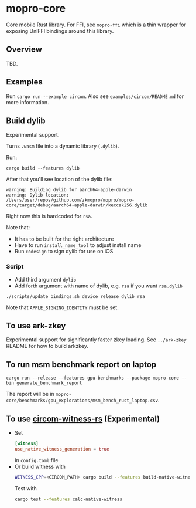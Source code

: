 # mopro-core

Core mobile Rust library. For FFI, see `mopro-ffi` which is a thin wrapper for exposing UniFFI bindings around this library.

## Overview

TBD.

## Examples

Run `cargo run --example circom`. Also see `examples/circom/README.md` for more information.

## Build dylib

Experimental support.

Turns `.wasm` file into a dynamic library (`.dylib`).

Run:

`cargo build --features dylib`

After that you'll see location of the dylib file:

```
warning: Building dylib for aarch64-apple-darwin
warning: Dylib location: /Users/user/repos/github.com/zkmopro/mopro/mopro-core/target/debug/aarch64-apple-darwin/keccak256.dylib
```

Right now this is hardcoded for `rsa`.

Note that:
- It has to be built for the right architecture
- Have to run `install_name_tool` to adjust install name
- Run `codesign` to sign dylib for use on iOS

### Script

- Add third argument `dylib`
- Add forth argument with name of dylib, e.g. `rsa` if you want `rsa.dylib`

`./scripts/update_bindings.sh device release dylib rsa`

Note that `APPLE_SIGNING_IDENTITY` must be set.

## To use ark-zkey

Experimental support for significantly faster zkey loading. See `../ark-zkey` README for how to build arkzkey.

## To run msm benchmark report on laptop

`cargo run --release --features gpu-benchmarks --package mopro-core --bin generate_benchmark_report`

The report will be in `mopro-core/benchmarks/gpu_explorations/msm_bench_rust_laptop.csv`.

## To use [circom-witness-rs](https://github.com/philsippl/circom-witness-rs) (Experimental)
- Set
  ```toml
  [witness]
  use_native_witness_generation = true
  ```
  in `config.toml` file
- Or build witness with
  ```sh
  WITNESS_CPP=<CIRCOM_PATH> cargo build --features build-native-witness --release
  ```
  Test with
  ```sh
  cargo test --features calc-native-witness
  ```